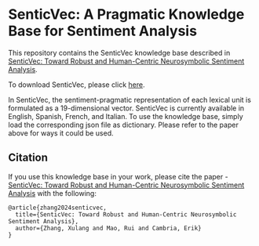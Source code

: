 # SenticVec: A Pragmatic Knowledge Base for Sentiment Analysis

This repository contains the SenticVec knowledge base described in [SenticVec: Toward Robust and Human-Centric Neurosymbolic Sentiment Analysis](https://sentic.net/neurosymbolic-sentiment-analysis.pdf). 

To download SenticVec, please click [here](https://sentic.net/senticvec.zip).

In SenticVec, the sentiment-pragmatic representation of each lexical unit is formulated as a 19-dimensional vector. SenticVec is currently available in English, Spanish, French, and Italian. 
To use the knowledge base, simply load the corresponding json file as dictionary.
Please refer to the paper above for ways it could be used.

## Citation
If you use this knowledge base in your work, please cite the paper - [SenticVec: Toward Robust and Human-Centric Neurosymbolic Sentiment Analysis](https://sentic.net/neurosymbolic-sentiment-analysis.pdf) with the following:
```
@article{zhang2024senticvec,
  title={SenticVec: Toward Robust and Human-Centric Neurosymbolic Sentiment Analysis},
  author={Zhang, Xulang and Mao, Rui and Cambria, Erik}
}
```
